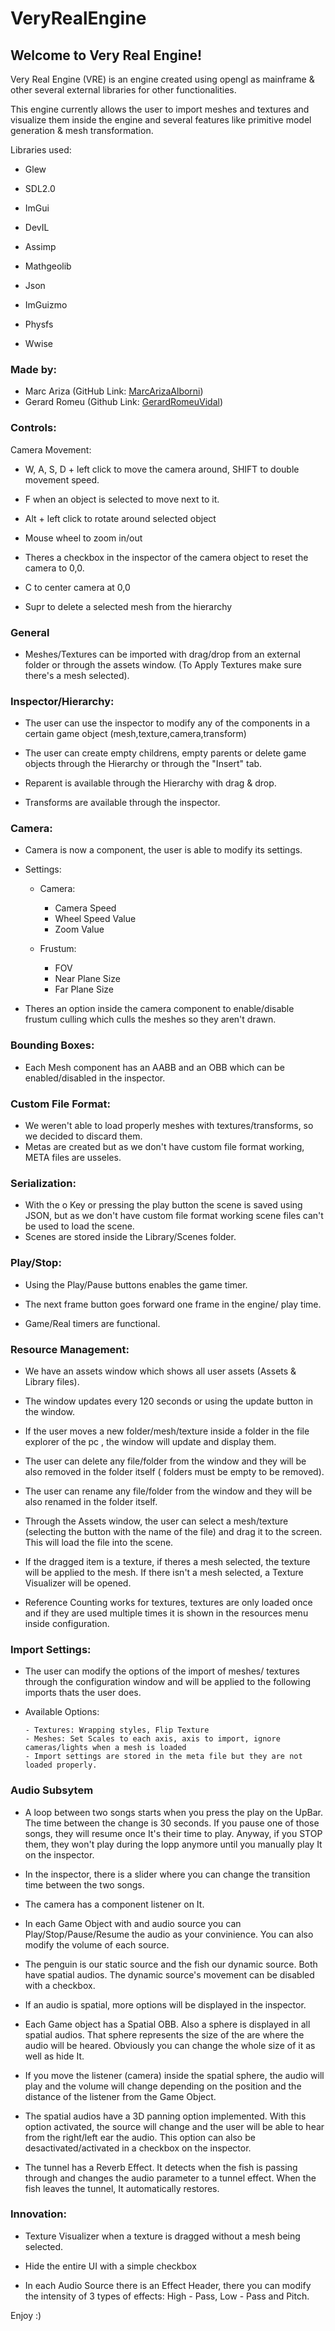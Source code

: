 # VeryRealEngine

## Welcome to Very Real Engine!

 Very Real Engine (VRE) is an engine created using opengl as mainframe & other several external libraries for other functionalities.

 This engine currently allows the user to import meshes and textures and visualize them inside the engine and several features like primitive model generation & mesh transformation.


Libraries used:

- Glew 

- SDL2.0

- ImGui

- DevIL

- Assimp

- Mathgeolib

- Json

- ImGuizmo

- Physfs

- Wwise

### Made by:

- Marc Ariza (GitHub Link: [MarcArizaAlborni](https://github.com/MarcArizaAlborni))
- Gerard Romeu (Github Link: [GerardRomeuVidal](https://github.com/Gromeu2000))

### Controls:

Camera Movement:

- W, A, S, D + left click to move the camera around, SHIFT to double movement speed.

- F when an object is selected to move next to it.

- Alt + left click to rotate around selected object

- Mouse wheel to zoom in/out

- Theres a checkbox in the inspector of the camera object to reset the camera to 0,0.

- C to center camera at 0,0

- Supr to delete a selected mesh from the hierarchy


### General

- Meshes/Textures can be imported with drag/drop from an external folder or through the assets window. (To Apply Textures make sure there's a mesh selected).


### Inspector/Hierarchy:

- The user can use the inspector to modify any of the components in a certain game object (mesh,texture,camera,transform)

- The user can create empty childrens, empty parents or delete game objects through the Hierarchy or through the "Insert" tab.

- Reparent is available through the Hierarchy with drag & drop.

- Transforms are available through the inspector.


### Camera:

- Camera is now a component, the user is able to modify its settings.

- Settings:

  - Camera: 

       - Camera Speed
       - Wheel Speed Value 
       - Zoom Value

  - Frustum:
         
       - FOV
       - Near Plane Size
       - Far Plane Size

- Theres an option inside the camera component to enable/disable frustum culling which culls the meshes so they aren't drawn.


### Bounding Boxes:

- Each Mesh component has an AABB and an OBB which can be enabled/disabled in the inspector.


### Custom File Format:

- We weren't able to load properly meshes with textures/transforms, so we decided to discard them.
- Metas are created but as we don't have custom file format working, META files are usseles.


### Serialization:

- With the o Key or pressing the play button the scene is saved using JSON, but as we don't have custom file format working scene files can't be used to load the scene. 
- Scenes are stored inside the Library/Scenes folder.


### Play/Stop:

- Using the Play/Pause buttons enables the game timer.

- The next frame button goes forward one frame in the engine/ play time.

- Game/Real timers are functional.


### Resource Management:

- We have an assets window which shows all user assets (Assets & Library files).

- The window updates every 120 seconds or using the update button in the window.

- If the user moves a new folder/mesh/texture inside a folder in the file explorer of the pc , the window will update and display them.

- The user can delete any file/folder from the window and they will be also removed in the folder itself ( folders must be empty to be removed).

- The user can rename any file/folder from the window and they will be also renamed in the folder itself.

- Through the Assets window, the user can select a mesh/texture (selecting the button with the name of the file) and drag it to the screen. This will load the file into the scene. 

- If the dragged item is a texture, if theres a mesh selected, the texture will be applied to the mesh. If there isn't a mesh selected, a Texture Visualizer will be opened.

- Reference Counting works for textures, textures are only loaded once and if they are used multiple times it is shown in the resources menu inside configuration.


### Import Settings:


- The user can modify the options of the import of meshes/ textures through the configuration window and will be applied to the following imports thats the user does.

- Available Options:


      - Textures: Wrapping styles, Flip Texture 
      - Meshes: Set Scales to each axis, axis to import, ignore cameras/lights when a mesh is loaded
      - Import settings are stored in the meta file but they are not loaded properly.
          	

### Audio Subsytem

- A loop between two songs starts when you press the play on the UpBar. The time between the change is 30 seconds. If you pause one of those songs, they will resume once It's their time to play. Anyway, if you STOP them, they won't play during the lopp anymore until you manually play It on the inspector.     
- In the inspector, there is a slider where you can change the transition time between the two songs.
- The camera has a component listener on It.  
- In each Game Object with and audio source you can Play/Stop/Pause/Resume the audio as your convinience. You can also modify the volume of each source. 

- The penguin is our static source and the fish our dynamic source. Both have spatial audios. The dynamic source's movement can be disabled with a checkbox.

- If an audio is spatial, more options will be displayed in the inspector. 
- Each Game object has a Spatial OBB. Also a sphere is displayed in all spatial audios. That sphere represents the size of the are where the audio will be heared. Obviously you can change the whole size of it as well as hide It. 
- If you move the listener (camera) inside the spatial sphere, the audio will play and the volume will change depending on the position and the distance of the listener from the Game Object.
- The spatial audios have a 3D panning option implemented. With this option activated, the source will change and the user will be able to hear from the right/left ear the audio. This option can also be desactivated/activated in a checkbox on the inspector.

- The tunnel has a Reverb Effect. It detects when the fish is passing through and changes the audio parameter to a tunnel effect. When the fish leaves the tunnel, It automatically restores.

### Innovation:

- Texture Visualizer when a texture is dragged without a mesh being selected.

- Hide the entire UI with a simple checkbox

- In each Audio Source there is an Effect Header, there you can modify the intensity of 3 types of effects: High - Pass, Low - Pass and Pitch.


Enjoy :)



